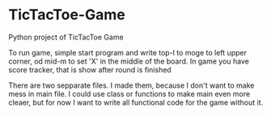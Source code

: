 # TicTacToe-Game
Python project of TicTacToe Game

To run game, simple start program and write top-l to moge to left upper corner, od mid-m to set 'X' in the middle of the board.
In game you have score tracker, that is show after round is finished

There are two sepparate files. I made them, because I don't want to make mess  in main file.
I could use class or functions to make main even more cleaer, but for now I want to write all functional code for the game without it.
